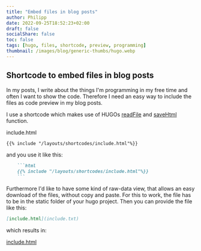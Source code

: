 ```yaml
---
title: "Embed files in blog posts"
author: Philipp
date: 2022-09-25T18:52:23+02:00
draft: false
socialShare: false
toc: false
tags: [hugo, files, shortcode, preview, programming]
thumbnail: /images/blog/generic-thumbs/hugo.webp
---
```


## Shortcode to embed files in blog posts

In my posts, I write about the things I'm programming in my free time and often I want to show the code.
Therefore I need an easy way to include the files as code preview in my blog posts.

I use a shortcode which makes use of HUGOs [readFile](https://gohugo.io/functions/readfile/) and [saveHtml](https://gohugo.io/functions/safehtml/) function.

include.html

```html
{{% include "/layouts/shortcodes/include.html"%}}
```

and you use it like this:

```markdown
    ```html
    {{% include "/layouts/shortcodes/include.html"%}}
    ```
```

Furthermore I'd like to have some kind of raw-data view, that allows an easy download of the files, without copy and paste.
For this to work, the file has to be in the static folder of your hugo project.
Then you can provide the file like this:

```markdown
[include.html](include.txt)
```

which results in:

[include.html](include.txt)
